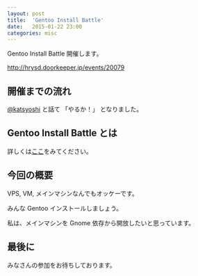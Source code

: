 ```yaml
---
layout: post
title:  'Gentoo Install Battle'
date:   2015-01-22 23:00
categories: misc
---
```


Gentoo Install Battle 開催します。

http://hrysd.doorkeeper.jp/events/20079

## 開催までの流れ

[@katsyoshi](https://twitter.com/katsyoshi) と話て 「やるか！」 となりました。

## Gentoo Install Battle とは

詳しくは[ここ](http://togetter.com/li/136660)をみてください。

## 今回の概要

VPS, VM, メインマシンなんでもオッケーです。

みんな Gentoo インストールしましょう。

私は、メインマシンを Gnome 依存から開放したいと思っています。

## 最後に

みなさんの参加をお待ちしております。
